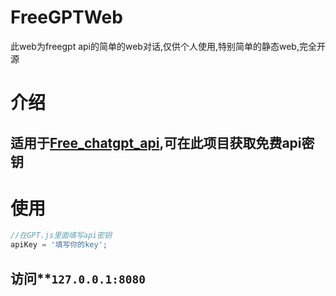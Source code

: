 # FreeGPTWeb
此web为freegpt api的简单的web对话,仅供个人使用,特别简单的静态web,完全开源
# 介绍
## 适用于[Free_chatgpt_api](https://github.com/popjane/free_chatgpt_api),可在此项目获取免费api密钥
# 使用
```javascript
//在GPT.js里面填写api密钥
apiKey = '填写你的key';
```
## 访问**`127.0.0.1:8080`
